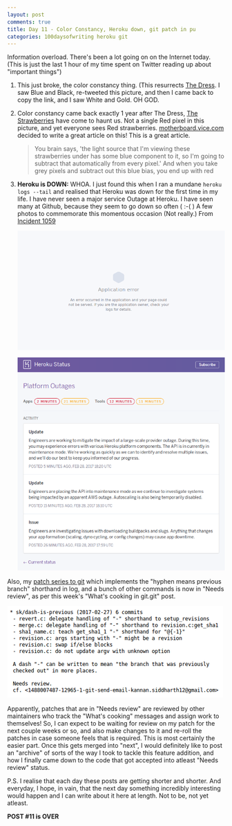 ```yaml
---
layout: post
comments: true
title: Day 11 - Color Constancy, Heroku down, git patch in pu
categories: 100daysofwriting heroku git
---
```


Information overload. There's been a lot going on on the Internet today. (This
is just the last 1 hour of my time spent on Twitter reading up about "important
things")

1. This just broke, the color constancy thing. (This resurrects [The
   Dress](https://twitter.com/RoFlo/status/571130225884409856). I saw Blue and
   Black, re-tweeted this picture, and then I came back to copy the link, and I
   saw White and Gold. OH GOD.

2. Color constancy came back exactly 1 year after The Dress, [The
   Strawberries](https://twitter.com/AkiyoshiKitaoka/status/836382313160171521)
   have come to haunt us. Not a single Red pixel in this picture, and yet
   everyone sees Red strawberries.
   [motherboard.vice.com](https://motherboard.vice.com/en_us/article/this-picture-has-no-red-pixelsso-why-do-the-strawberries-still-look-red)
   decided to write a great article on this! This is a great article.

   > You brain says, 'the light source that I'm viewing these strawberries under
   > has some blue component to it, so I'm going to subtract that automatically
   > from every pixel.' And when you take grey pixels and subtract out this blue
   > bias, you end up with red

3. **Heroku is DOWN:** WHOA. I just found this when I ran a mundane `heroku logs
   --tail` and realised that Heroku was down for the first time in my life. I
   have never seen a major service Outage at Heroku. I have seen many at Github,
   because they seem to go down so often ( :-( ) A few photos to commemorate
   this momentous occasion (Not really.) From [Incident
   1059](https://status.heroku.com/incidents/1059)

   ![111](/public/img/day-11-1.png)

   ![112](/public/img/day-11-2.png)

Also, my [patch series to
git](http://public-inbox.org/git/1488007487-12965-1-git-send-email-kannan.siddharth12@gmail.com/)
which implements the "hyphen means previous branch" shorthand in log, and a
bunch of other commands is now in "Needs review", as per this week's "What's
cooking in git.git" post.

![113](/public/img/day-11-3.png)

Apparently, patches that are in "Needs review" are reviewed by other maintainers
who track the "What's cooking" messages and assign work to themselves! So, I can
expect to be waiting for review on my patch for the next couple weeks or so, and
also make changes to it and re-roll the patches in case someone feels that is
required. This is most certainly the easier part. Once this gets merged into
"next", I would definitely like to post an "archive" of sorts of the way I took
to tackle this feature addition, and how I finally came down to the code that
got accepted into atleast "Needs review" status.

P.S. I realise that each day these posts are getting shorter and shorter. And
everyday, I hope, in vain, that the next day something incredibly interesting
would happen and I can write about it here at length. Not to be, not yet
atleast.

**POST #11 is OVER**
